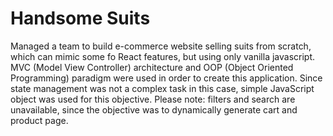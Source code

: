 # Handsome Suits

Managed a team to build e-commerce website selling suits from scratch, which can mimic some fo React features, but using only vanilla javascript. MVC (Model View Controller) architecture and OOP (Object Oriented Programming) paradigm were used in order to create this application. Since state management was not a complex task in this case, simple JavaScript object was used for this objective. Please note: filters and search are unavailable, since the objective was to dynamically generate cart and product page.
